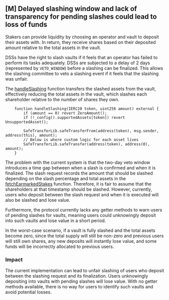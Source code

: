 ## [M] Delayed slashing window and lack of transparency for pending slashes could lead to loss of funds

Stakers can provide liquidity by choosing an operator and vault to deposit their assets with. In return, they receive shares based on their deposited amount relative to the total assets in the vault.

DSSs have the right to slash vaults if it feels that an operator has failed to perform its tasks adequately. DSSs are subjected to a delay of 2 days (represented by `VETO_WINDOW`) before a slashing can be finalized. This allows the slashing committee to veto a slashing event if it feels that the slashing was unfair.

The [handleSlashing](relative_path_091409:src/SlashingHandler.sol#L52) function transfers the slashed assets from the vault, effectively reducing the total assets in the vault, which slashes each shareholder relative to the number of shares they own.

```solidity
    function handleSlashing(IERC20 token, uint256 amount) external {
        if (amount == 0) revert ZeroAmount();
        if (!_config().supportedAssets[token]) revert UnsupportedAsset();

        SafeTransferLib.safeTransferFrom(address(token), msg.sender, address(this), amount);
        // Below is where custom logic for each asset lives
        SafeTransferLib.safeTransfer(address(token), address(0), amount);
    }
```

The problem with the current system is that the two-day veto window introduces a time gap between when a slash is confirmed and when it is finalized. The slash request records the amount that should be slashed depending on the slash percentage and total assets in the [fetchEarmarkedStakes](relative_path_091409:src/entities/SlasherLib.sol#L79) function. Therefore, it is fair to assume that the shareholders at that timestamp should be slashed. However, currently, users who deposit between the slash request and when it is executed will also be slashed and lose value.

Furthermore, the protocol currently lacks any getter methods to warn users of pending slashes for vaults, meaning users could unknowingly deposit into such vaults and lose value in a short period.

In the worst-case scenario, if a vault is fully slashed and the total assets become zero, since the total supply will still be non-zero and previous users will still own shares, any new deposits will instantly lose value, and some funds will be incorrectly allocated to previous users.

### Impact

The current implementation can lead to unfair slashing of users who deposit between the slashing request and its finalization. Users unknowingly depositing into vaults with pending slashes will lose value. With no getter methods available, there is no way for users to identify such vaults and avoid potential losses.



